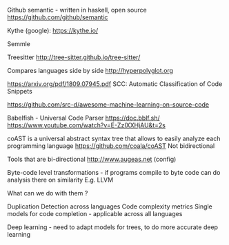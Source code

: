 Github semantic - written in haskell, open source
https://github.com/github/semantic

Kythe (google):
https://kythe.io/

Semmle


Treesitter
http://tree-sitter.github.io/tree-sitter/

Compares languages side by side
http://hyperpolyglot.org


https://arxiv.org/pdf/1809.07945.pdf
SCC: Automatic Classification of Code Snippets


https://github.com/src-d/awesome-machine-learning-on-source-code

Babelfish - Universal Code Parser
https://doc.bblf.sh/
https://www.youtube.com/watch?v=E-ZzIXXHjAU&t=2s

coAST is a universal abstract syntax tree that allows to easily analyze each programming language
https://github.com/coala/coAST
Not bidirectional

Tools that are bi-directional 
http://www.augeas.net (config)

Byte-code level transformations - if programs compile to byte code can do analysis there on similarity
E.g. LLVM

What can we do with them ?

Duplication Detection across languages
Code complexity metrics
Single models for code completion - applicable across all languages 

Deep learning - need to adapt models for trees, to do more accurate deep learning



